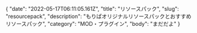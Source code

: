 {
  "date": "2022-05-17T06:11:05.161Z",
  "title": "リソースパック",
  "slug": "resourcepack",
  "description": "もりぱオリジナルリソースパックとおすすめリソースパック",
  "category": "MOD・プラグイン",
  "body": "まだだよ"
}